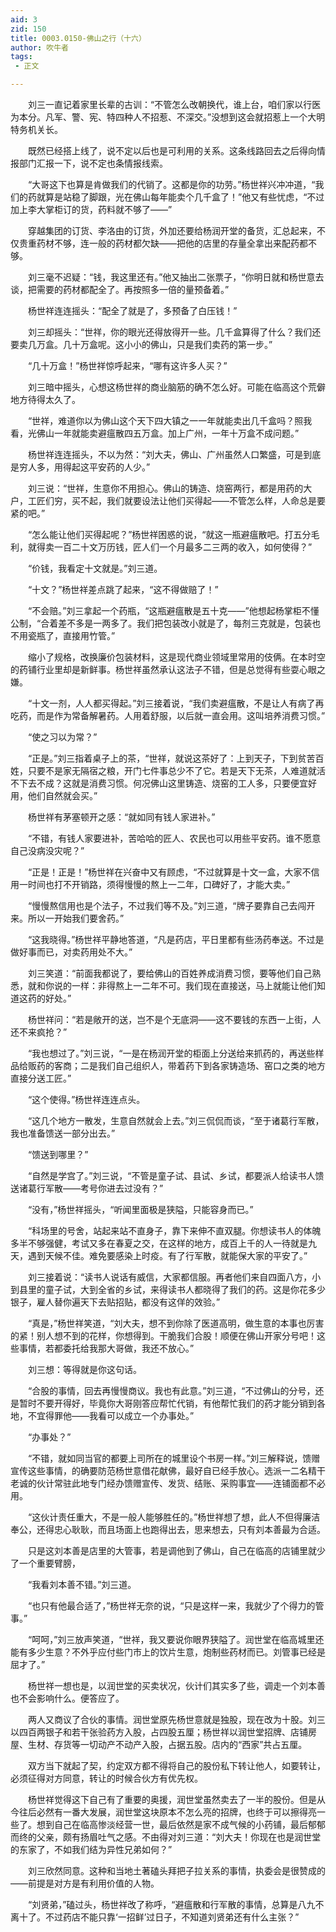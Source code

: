 ```yaml
---
aid: 3
zid: 150
title: 0003.0150-佛山之行（十六）
author: 吹牛者
tags: 
 - 正文

---
```




　　刘三一直记着家里长辈的古训：“不管怎么改朝换代，谁上台，咱们家以行医为本分。凡军、警、宪、特四种人不招惹、不深交。”没想到这会就招惹上一个大明特务机关长。

　　既然已经搭上线了，说不定以后也是可利用的关系。这条线路回去之后得向情报部门汇报一下，说不定也条情报线索。

　　“大哥这下也算是肯做我们的代销了。这都是你的功劳。”杨世祥兴冲冲道，“我们的药就算是站稳了脚跟，光在佛山每年能卖个几千盒了！”他又有些忧虑，“不过加上李大掌柜订的货，药料就不够了——”

　　穿越集团的订货、李洛由的订货，外加还要给杨润开堂的备货，汇总起来，不仅贵重药材不够，连一般的药材都欠缺——把他的店里的存量全拿出来配药都不够。

　　刘三毫不迟疑：“钱，我这里还有。”他又抽出二张票子，“你明日就和杨世意去谈，把需要的药材都配全了。再按照多一倍的量预备着。”

　　杨世祥连连摇头：“配全了就是了，多预备了白压钱！”

　　刘三却摇头：“世祥，你的眼光还得放得开一些。几千盒算得了什么？我们还要卖几万盒。几十万盒呢。这小小的佛山，只是我们卖药的第一步。”

　　“几十万盒！”杨世祥惊呼起来，“哪有这许多人买？”

　　刘三暗中摇头，心想这杨世祥的商业脑筋的确不怎么好。可能在临高这个荒僻地方待得太久了。

　　“世祥，难道你以为佛山这个天下四大镇之一一年就能卖出几千盒吗？照我看，光佛山一年就能卖避瘟散四五万盒。加上广州，一年十万盒不成问题。”

　　杨世祥连连摇头，不以为然：“刘大夫，佛山、广州虽然人口繁盛，可是到底是穷人多，用得起这平安药的人少。”

　　刘三说：“世祥，生意你不用担心。佛山的铸造、烧窑两行，都是用药的大户，工匠们穷，买不起，我们就要设法让他们买得起——不管怎么样，人命总是要紧的吧。”

　　“怎么能让他们买得起呢？”杨世祥困惑的说，“就这一瓶避瘟散吧。打五分毛利，就得卖一百二十文万历钱，匠人们一个月最多二三两的收入，如何使得？”

　　“价钱，我看定十文就是。”刘三道。

　　“十文？”杨世祥差点跳了起来，“这不得做赔了！”

　　“不会赔。”刘三拿起一个药瓶，“这瓶避瘟散是五十克——”他想起杨掌柜不懂公制，“合着差不多是一两多了。我们把包装改小就是了，每剂三克就是，包装也不用瓷瓶了，直接用竹管。”

　　缩小了规格，改换廉价包装材料，这是现代商业领域里常用的伎俩。在本时空的药铺行业里却是新鲜事。杨世祥虽然承认这法子不错，但是总觉得有些耍心眼之嫌。

　　“十文一剂，人人都买得起。”刘三接着说，“我们卖避瘟散，不是让人有病了再吃药，而是作为常备解暑药。人用着舒服，以后就一直会用。这叫培养消费习惯。”

　　“使之习以为常？”

　　“正是。”刘三指着桌子上的茶，“世祥，就说这茶好了：上到天子，下到贫苦百姓，只要不是家无隔宿之粮，开门七件事总少不了它。若是天下无茶，人难道就活不下去不成？这就是消费习惯。何况佛山这里铸造、烧窑的工人多，只要便宜好用，他们自然就会买。”

　　杨世祥有茅塞顿开之感：“就如同有钱人家进补。”

　　“不错，有钱人家要进补，苦哈哈的匠人、农民也可以用些平安药。谁不愿意自己没病没灾呢？”

　　“正是！正是！”杨世祥在兴奋中又有顾虑，“不过就算是十文一盒，大家不信用一时间也打不开销路，须得慢慢的熬上一二年，口碑好了，才能大卖。”

　　“慢慢熬信用也是个法子，不过我们等不及。”刘三道，“牌子要靠自己去闯开来。所以一开始我们要舍药。”

　　“这我晓得。”杨世祥平静地答道，“凡是药店，平日里都有些汤药奉送。不过是做好事而已，对卖药用处不大。”

　　刘三笑道：“前面我都说了，要给佛山的百姓养成消费习惯，要等他们自己熟悉，就和你说的一样：非得熬上一二年不可。我们现在直接送，马上就能让他们知道这药的好处。”

　　杨世祥问：“若是敞开的送，岂不是个无底洞——这不要钱的东西一上街，人还不来疯抢？”

　　“我也想过了。”刘三说，“一是在杨润开堂的柜面上分送给来抓药的，再送些样品给贩药的客商；二是我们自己组织人，带着药下到各家铸造场、窑口之类的地方直接分送工匠。”

　　“这个使得。”杨世祥连连点头。

　　“这几个地方一散发，生意自然就会上去。”刘三侃侃而谈，“至于诸葛行军散，我也准备馈送一部分出去。”

　　“馈送到哪里？”

　　“自然是学宫了。”刘三说，“不管是童子试、县试、乡试，都要派人给读书人馈送诸葛行军散——考号你进去过没有？”

　　“没有，”杨世祥摇头，“听闻里面极是狭隘，只能容身而已。”

　　“科场里的号舍，站起来站不直身子，靠下来伸不直双腿。你想读书人的体魄多半不够强健，考试又多在春夏之交，在这样的地方，成百上千的人一待就是九天，遇到天候不佳。难免要感染上时疫。有了行军散，就能保大家的平安了。”

　　刘三接着说：“读书人说话有威信，大家都信服。再者他们来自四面八方，小到县里的童子试，大到全省的乡试，来得读书人都晓得了我们的药。这是你花多少银子，雇人替你遍天下去贴招贴，都没有这佯的效验。”

　　“真是，”杨世祥笑道，“刘大夫，想不到你除了医道高明，做生意的本事也厉害的紧！别人想不到的花样，你想得到。干脆我们合股！顺便在佛山开家分号吧！这些事情，若都委托给我那大哥做，我还不放心。”

　　刘三想：等得就是你这句话。

　　“合股的事情，回去再慢慢商议。我也有此意。”刘三道，“不过佛山的分号，还是暂时不要开得好，毕竟你大哥刚答应帮忙代销，有他帮忙我们的药才能分销到各地，不宜得罪他——我看可以成立一个办事处。”

　　“办事处？”

　　“不错，就如同当官的都要上司所在的城里设个书房一样。”刘三解释说，馈赠宣传这些事情，的确要防范杨世意借花献佛，最好自已经手放心。选派一二名精干老诚的伙计常驻此地专门经办馈赠宣传、发货、结账、采购事宜——连铺面都不必用。

　　“这伙计责任重大，不是一般人能够胜任的。”杨世祥想了想，此人不但得廉洁奉公，还得忠心耿耿，而且场面上也跑得出去，思来想去，只有刘本善最为合适。

　　只是这刘本善是店里的大管事，若是调他到了佛山，自己在临高的店铺里就少了一个重要臂膀，

　　“我看刘本善不错。”刘三道。

　　“也只有他最合适了，”杨世祥无奈的说，“只是这样一来，我就少了个得力的管事。”

　　“呵呵，”刘三放声笑道，“世祥，我又要说你眼界狭隘了。润世堂在临高城里还能有多少生意？不外乎应付些门市上的饮片生意，炮制些药材而已。刘管事已经是屈才了。”

　　杨世祥一想也是，以润世堂的买卖状况，伙计们其实多了些，调走一个刘本善也不会影响什么。便答应了。

　　两人又商议了合伙的事情。润世堂原先杨世意就是独股，现在改为十股。刘三以四百两银子和若干张验药方入股，占四股五厘；杨世祥以润世堂招牌、店铺房屋、生材、存货等一切动产不动产入股，占据五股。店内的“西家”共占五厘。

　　双方当下就起了契，约定双方都不得将自己的股份私下转让他人，如要转让，必须征得对方同意，转让的时候合伙方有优先权。

　　杨世祥觉得这下自己有了重要的奥援，润世堂虽然卖去了一半的股份。但是从今往后必然有一番大发展，润世堂这块原本不怎么亮的招牌，也终于可以擦得亮一些了。想到自己在临高惨淡经营一世，最后依然是家不成气候的小药铺，最后郁郁而终的父亲，颇有扬眉吐气之感。不由得对刘三道：“刘大夫！你现在也是润世堂的东家了，不如我们结为异性兄弟如何？”

　　刘三欣然同意。这种和当地土著磕头拜把子拉关系的事情，执委会是很赞成的——前提是对方是有利用价值的人物。

　　“刘贤弟，”磕过头，杨世祥改了称呼，“避瘟散和行军散的事情，总算是八九不离十了。不过药店不能只靠‘一招鲜’过日子，不知道刘贤弟还有什么主张？”


